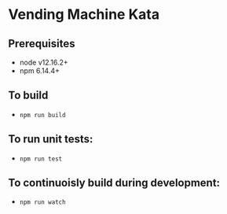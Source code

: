 # Vending Machine Kata

## Prerequisites 
* node v12.16.2+
* npm 6.14.4+

## To build
* `npm run build`

## To run unit tests:
* `npm run test`

## To continuoisly build during development:
* `npm run watch`